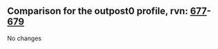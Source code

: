 ## Comparison for the outpost0 profile, rvn: [677](https://github.com/PRO100KatYT/FortniteProfileRevisions/tree/main/profiles/outpost0/677%20outpost0.json)-[679](https://github.com/PRO100KatYT/FortniteProfileRevisions/tree/main/profiles/outpost0/679%20outpost0.json)

No changes
